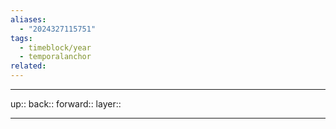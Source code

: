 ```yaml
---
aliases:
  - "2024327115751"
tags:
  - timeblock/year
  - temporalanchor
related:
---
```




***

up:: 
back:: 
forward:: 
layer:: 

***

